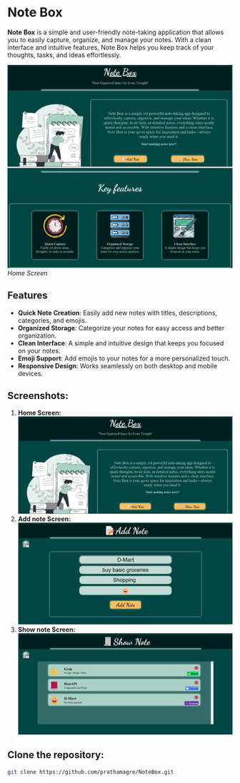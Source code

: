 # Note Box

**Note Box** is a simple and user-friendly note-taking application that allows you to easily capture, organize, and manage your notes. With a clean interface and intuitive features, Note Box helps you keep track of your thoughts, tasks, and ideas effortlessly.

![Home Screen](./home1-ss.png.png)
![Home Screen](./home2-ss.png.png)
*Home Screen*

## Features

- **Quick Note Creation**: Easily add new notes with titles, descriptions, categories, and emojis.
- **Organized Storage**: Categorize your notes for easy access and better organization.
- **Clean Interface**: A simple and intuitive design that keeps you focused on your notes.
- **Emoji Support**: Add emojis to your notes for a more personalized touch.
- **Responsive Design**: Works seamlessly on both desktop and mobile devices.

## Screenshots:
1. **Home Screen:**
![Home Screen](./home1-ss.png.png)
2. **Add note Screen:**
![Add Screen](./add-ss.png.png)
3. **Show note Screen:**
![Show Screen](./show-ss.png.png)

## Clone the repository:

   ```bash
   git clone https://github.com/prathamagre/NoteBox.git
